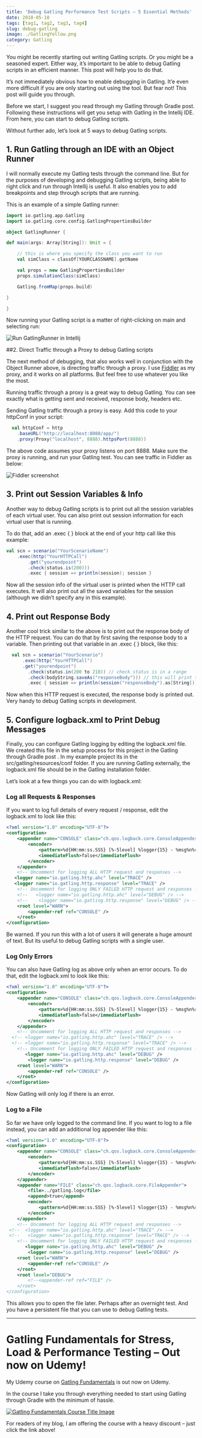 ```yaml
---
title: 'Debug Gatling Performance Test Scripts – 5 Essential Methods'
date: 2018-05-10
tags: [tag1, tag2, tag3, tag4]
slug: debug-gatling
image: ./GatlingYellow.png
category: Gatling
---
```


You might be recently starting out writing Gatling scripts. Or you might be a seasoned expert. Either way, it’s important to be able to debug Gatling scripts in an efficient manner. This post will help you to do that.

It’s not immediately obvious how to enable debugging in Gatling. It’e even more difficult if you are only starting out using the tool. But fear not! This post will guide you through.

Before we start, I suggest you read through my Gatling through Gradle post. Following these instructions will get you setup with Gatling in the Intellij IDE. From here, you can start to debug Gatling scripts.

Without further ado, let’s look at 5 ways to debug Gatling scripts.

## 1. Run Gatling through an IDE with an Object Runner

I will normally execute my Gatling tests through the command line. But for the purposes of developing and debugging Gatling scripts, being able to right click and run through Intellij is useful. It also enables you to add breakpoints and step through scripts that are running.

This is an example of a simple Gatling runner:

```scala
import io.gatling.app.Gatling
import io.gatling.core.config.GatlingPropertiesBuilder

object GatlingRunner {

def main(args: Array[String]): Unit = {

    // this is where you specify the class you want to run
    val simClass = classOf[YOURCLASSNAME].getName

    val props = new GatlingPropertiesBuilder
    props.simulationClass(simClass)

    Gatling.fromMap(props.build)

}

}
```

Now running your Gatling script is a matter of right-clicking on main and selecting run:

![Run GatlingRunner in Intellij](./RunIntellij.png)

##2. Direct Traffic through a Proxy to debug Gatling scripts

The next method of debugging, that also works well in conjunction with the Object Runner above, is directing traffic through a proxy. I use [Fiddler](https://www.telerik.com/fiddler) as my proxy, and it works on all platforms. But feel free to use whatever you like the most.

Running traffic through a proxy is a great way to debug Gatling. You can see exactly what is getting sent and received, response body, headers etc.

Sending Gatling traffic through a proxy is easy. Add this code to your httpConf in your script:

```scala
  val httpConf = http
    .baseURL("http://localhost:8080/app/")
    .proxy(Proxy("localhost", 8888).httpsPort(8888))
```

The above code assumes your proxy listens on port 8888. Make sure the proxy is running, and run your Gatling test. You can see traffic in Fiddler as below:

![Fiddler screenshot](./ProxyFiddler.png)

## 3. Print out Session Variables & Info

Another way to debug Gatling scripts is to print out all the session variables of each virtual user. You can also print out session information for each virtual user that is running.

To do that, add an .exec { } block at the end of your http call like this example:

```scala
val scn = scenario("YourScenarioName")
    .exec(http("YourHTTPCall")
        .get("yourendpoint")
        .check(status.is(200)))
        .exec { session => println(session); session }
```

Now all the session info of the virtual user is printed when the HTTP call executes. It will also print out all the saved variables for the session (although we didn’t specify any in this example).

## 4. Print out Response Body

Another cool trick similar to the above is to print out the response body of the HTTP request. You can do that by first saving the response body to a variable. Then printing out that variable in an .exec { } block, like this:

```scala
  val scn = scenario("YourScenario")
      .exec(http("YourHTTPCall")
      .get("yourendpoint")
        .check(status.in(200 to 210)) // check status is in a range
        .check(bodyString.saveAs("responseBody"))) // this will print the whole response body
        .exec { session => println(session("responseBody").as[String]); session}
```

Now when this HTTP request is executed, the response body is printed out. Very handy to debug Gatling scripts in development.

## 5. Configure logback.xml to Print Debug Messages

Finally, you can configure Gatling logging by editing the logback.xml file. We created this file in the setup process for this project in the Gatling through Gradle post . In my example project its in the src/gatling/resources/conf folder. If you are running Gatling externally, the logback.xml file should be in the Gatling installation folder.

Let’s look at a few things you can do with logback.xml:

### Log all Requests & Responses

If you want to log full details of every request / response, edit the logback.xml to look like this:

```xml
<?xml version="1.0" encoding="UTF-8"?>
<configuration>
    <appender name="CONSOLE" class="ch.qos.logback.core.ConsoleAppender">
        <encoder>
            <pattern>%d{HH:mm:ss.SSS} [%-5level] %logger{15} - %msg%n%rEx</pattern>
            <immediateFlush>false</immediateFlush>
        </encoder>
    </appender>
    <!-- Uncomment for logging ALL HTTP request and responses -->
   <logger name="io.gatling.http.ahc" level="TRACE" />
   <logger name="io.gatling.http.response" level="TRACE" />
    <!-- Uncomment for logging ONLY FAILED HTTP request and responses -->
    <!--   <logger name="io.gatling.http.ahc" level="DEBUG" /> -->
    <!--    <logger name="io.gatling.http.response" level="DEBUG" /> -->
    <root level="WARN">
        <appender-ref ref="CONSOLE" />
    </root>
</configuration>
```

Be warned. If you run this with a lot of users it will generate a huge amount of text. But its useful to debug Gatling scripts with a single user.

### Log Only Errors

You can also have Gatling log as above only when an error occurs. To do that, edit the logback.xml to look like this:

```xml
<?xml version="1.0" encoding="UTF-8"?>
<configuration>
    <appender name="CONSOLE" class="ch.qos.logback.core.ConsoleAppender">
        <encoder>
            <pattern>%d{HH:mm:ss.SSS} [%-5level] %logger{15} - %msg%n%rEx</pattern>
            <immediateFlush>false</immediateFlush>
        </encoder>
    </appender>
    <!-- Uncomment for logging ALL HTTP request and responses -->
  <!-- <logger name="io.gatling.http.ahc" level="TRACE" /> -->
  <!-- <logger name="io.gatling.http.response" level="TRACE" /> -->
    <!-- Uncomment for logging ONLY FAILED HTTP request and responses -->
       <logger name="io.gatling.http.ahc" level="DEBUG" />
        <logger name="io.gatling.http.response" level="DEBUG" />
    <root level="WARN">
        <appender-ref ref="CONSOLE" />
    </root>
</configuration>
```

Now Gatling will only log if there is an error.

### Log to a File

So far we have only logged to the command line. If you want to log to a file instead, you can add an additional log appender like this:

```xml
<?xml version="1.0" encoding="UTF-8"?>
<configuration>
    <appender name="CONSOLE" class="ch.qos.logback.core.ConsoleAppender">
        <encoder>
            <pattern>%d{HH:mm:ss.SSS} [%-5level] %logger{15} - %msg%n%rEx</pattern>
            <immediateFlush>false</immediateFlush>
        </encoder>
    </appender>
    <appender name="FILE" class="ch.qos.logback.core.FileAppender">
        <file>../gatling.log</file>
        <append>true</append>
        <encoder>
            <pattern>%d{HH:mm:ss.SSS} [%-5level] %logger{15} - %msg%n%rEx</pattern>
        </encoder>
    </appender>
    <!-- Uncomment for logging ALL HTTP request and responses -->
 <!--  <logger name="io.gatling.http.ahc" level="TRACE" /> -->
 <!--   <logger name="io.gatling.http.response" level="TRACE" /> -->
    <!-- Uncomment for logging ONLY FAILED HTTP request and responses -->
       <logger name="io.gatling.http.ahc" level="DEBUG" />
        <logger name="io.gatling.http.response" level="DEBUG" />
    <root level="WARN">
        <appender-ref ref="CONSOLE" />
    </root>
    <root level="DEBUG">
        <!--<appender-ref ref="FILE" />
    </root>
</configuration>
```

This allows you to open the file later. Perhaps after an overnight test. And you have a persistent file that you can use to debug Gatling tests.

---

# Gatling Fundamentals for Stress, Load & Performance Testing – Out now on Udemy!

My Udemy course on [Gatling Fundamentals](https://www.udemy.com/gatling-fundamentals/?couponCode=JAMESW) is out now on Udemy.

In the course I take you through everything needed to start using Gatling through Gradle with the minimum of hassle.

[![Gatling Fundamentals Course Title Image](./GatlingFundamentalsLogo_withText.png)](https://www.udemy.com/gatling-fundamentals/?couponCode=JAMESW)

For readers of my blog, I am offering the course with a heavy discount – just click the link above!
